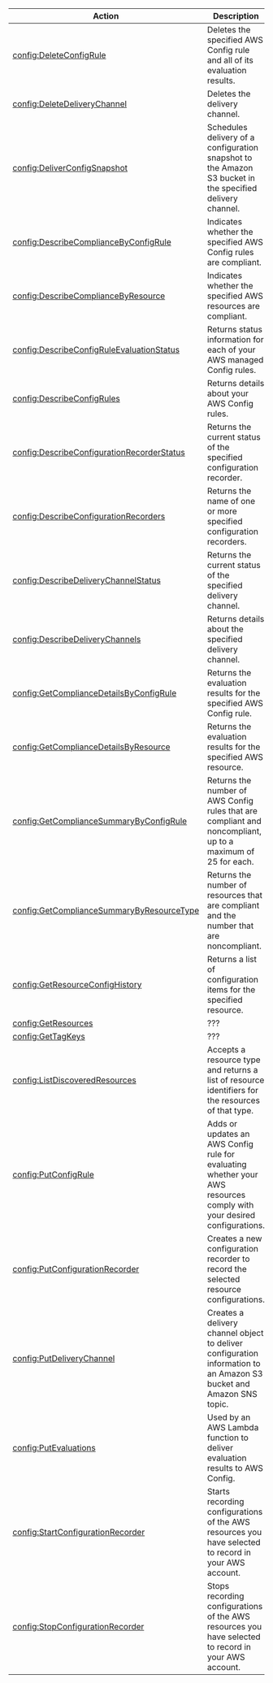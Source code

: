 | Action | Description | Resource | Condition |
| --- | --- | --- | --- |
| [config:DeleteConfigRule](http://docs.aws.amazon.com/config/latest/APIReference/API_DeleteConfigRule.html) | Deletes the specified AWS Config rule and all of its evaluation results. | ??? | - |
| [config:DeleteDeliveryChannel](http://docs.aws.amazon.com/config/latest/APIReference/API_DeleteDeliveryChannel.html) | Deletes the delivery channel. | ??? | - |
| [config:DeliverConfigSnapshot](http://docs.aws.amazon.com/config/latest/APIReference/API_DeliverConfigSnapshot.html) | Schedules delivery of a configuration snapshot to the Amazon S3 bucket in the specified delivery channel. | ??? | - |
| [config:DescribeComplianceByConfigRule](http://docs.aws.amazon.com/config/latest/APIReference/API_DescribeComplianceByConfigRule.html) | Indicates whether the specified AWS Config rules are compliant. | ??? | - |
| [config:DescribeComplianceByResource](http://docs.aws.amazon.com/config/latest/APIReference/API_DescribeComplianceByResource.html) | Indicates whether the specified AWS resources are compliant. | ??? | - |
| [config:DescribeConfigRuleEvaluationStatus](http://docs.aws.amazon.com/config/latest/APIReference/API_DescribeConfigRuleEvaluationStatus.html) | Returns status information for each of your AWS managed Config rules. | ??? | - |
| [config:DescribeConfigRules](http://docs.aws.amazon.com/config/latest/APIReference/API_DescribeConfigRules.html) | Returns details about your AWS Config rules. | ??? | - |
| [config:DescribeConfigurationRecorderStatus](http://docs.aws.amazon.com/config/latest/APIReference/API_DescribeConfigurationRecorderStatus.html) | Returns the current status of the specified configuration recorder. | ??? | - |
| [config:DescribeConfigurationRecorders](http://docs.aws.amazon.com/config/latest/APIReference/API_DescribeConfigurationRecorders.html) | Returns the name of one or more specified configuration recorders. | ??? | - |
| [config:DescribeDeliveryChannelStatus](http://docs.aws.amazon.com/config/latest/APIReference/API_DescribeDeliveryChannelStatus.html) | Returns the current status of the specified delivery channel. | ??? | - |
| [config:DescribeDeliveryChannels](http://docs.aws.amazon.com/config/latest/APIReference/API_DescribeDeliveryChannels.html) | Returns details about the specified delivery channel. | ??? | - |
| [config:GetComplianceDetailsByConfigRule](http://docs.aws.amazon.com/config/latest/APIReference/API_GetComplianceDetailsByConfigRule.html) | Returns the evaluation results for the specified AWS Config rule. | ??? | - |
| [config:GetComplianceDetailsByResource](http://docs.aws.amazon.com/config/latest/APIReference/API_GetComplianceDetailsByResource.html) | Returns the evaluation results for the specified AWS resource. | ??? | - |
| [config:GetComplianceSummaryByConfigRule](http://docs.aws.amazon.com/config/latest/APIReference/API_GetComplianceSummaryByConfigRule.html) | Returns the number of AWS Config rules that are compliant and noncompliant, up to a maximum of 25 for each. | ??? | - |
| [config:GetComplianceSummaryByResourceType](http://docs.aws.amazon.com/config/latest/APIReference/API_GetComplianceSummaryByResourceType.html) | Returns the number of resources that are compliant and the number that are noncompliant. | ??? | - |
| [config:GetResourceConfigHistory](http://docs.aws.amazon.com/config/latest/APIReference/API_GetResourceConfigHistory.html) | Returns a list of configuration items for the specified resource. | ??? | - |
| [config:GetResources](http://docs.aws.amazon.com/config/latest/APIReference/API_GetResources.html) | ??? | ??? | - |
| [config:GetTagKeys](http://docs.aws.amazon.com/config/latest/APIReference/API_GetTagKeys.html) | ??? | ??? | - |
| [config:ListDiscoveredResources](http://docs.aws.amazon.com/config/latest/APIReference/API_ListDiscoveredResources.html) | Accepts a resource type and returns a list of resource identifiers for the resources of that type. | ??? | - |
| [config:PutConfigRule](http://docs.aws.amazon.com/config/latest/APIReference/API_PutConfigRule.html) | Adds or updates an AWS Config rule for evaluating whether your AWS resources comply with your desired configurations. | ??? | - |
| [config:PutConfigurationRecorder](http://docs.aws.amazon.com/config/latest/APIReference/API_PutConfigurationRecorder.html) | Creates a new configuration recorder to record the selected resource configurations. | ??? | - |
| [config:PutDeliveryChannel](http://docs.aws.amazon.com/config/latest/APIReference/API_PutDeliveryChannel.html) | Creates a delivery channel object to deliver configuration information to an Amazon S3 bucket and Amazon SNS topic. | ??? | - |
| [config:PutEvaluations](http://docs.aws.amazon.com/config/latest/APIReference/API_PutEvaluations.html) | Used by an AWS Lambda function to deliver evaluation results to AWS Config. | ??? | - |
| [config:StartConfigurationRecorder](http://docs.aws.amazon.com/config/latest/APIReference/API_StartConfigurationRecorder.html) | Starts recording configurations of the AWS resources you have selected to record in your AWS account. | ??? | - |
| [config:StopConfigurationRecorder](http://docs.aws.amazon.com/config/latest/APIReference/API_StopConfigurationRecorder.html) | Stops recording configurations of the AWS resources you have selected to record in your AWS account. | ??? | - |


